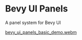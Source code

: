 # Bevy UI Panels
A panel system for Bevy UI

[bevy_ui_panels_basic_demo.webm](https://user-images.githubusercontent.com/4993144/185766873-0435f85b-edb3-4f0c-9495-1f7f30b78817.webm)
